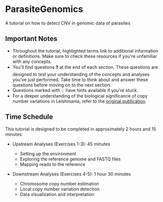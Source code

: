 # ParasiteGenomics
A tutorial on how to detect CNV in genomic data of parasites


## Important Notes

- Throughout the tutorial, highlighted terms link to additional information or definitions. Make sure to check these resources if you're unfamiliar with any concepts.
- You'll find questions ❓ at the end of each section. These questions are designed to test your understanding of the concepts and analyses you've just performed. Take time to think about and answer these questions before moving on to the next section.
- Questions marked with 💡 have hints available if you're stuck.
- For a deeper understanding of the biological significance of copy number variations in Leishmania, refer to the [original publication](https://www.pnas.org/doi/full/10.1073/pnas.1920136117).

## Time Schedule

This tutorial is designed to be completed in approximately 2 hours and 15 minutes:

- Upstream Analyses (Exercises 1-3): 45 minutes

  - Setting up the environment
  - Exploring the reference genome and FASTQ files
  - Mapping reads to the reference


- Downstream Analyses (Exercises 4-5): 1 hour 30 minutes

  - Chromosome copy number estimation
  - Local copy number variation detection
  - Data visualization and interpretation
